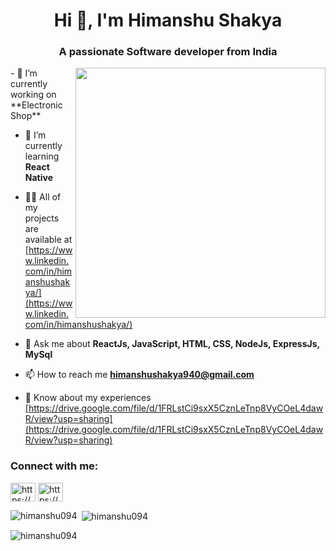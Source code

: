 <h1 align="center">Hi 👋, I'm Himanshu Shakya</h1>
<h3 align="center">A passionate Software developer from India</h3>
<img  src="https://media.giphy.com/media/K5kfQExKk731K/giphy.gif" width="400px" align="right" alt="">
- 🔭 I’m currently working on **Electronic Shop**

- 🌱 I’m currently learning **React Native**

- 👨‍💻 All of my projects are available at [https://www.linkedin.com/in/himanshushakya/](https://www.linkedin.com/in/himanshushakya/)

- 💬 Ask me about **ReactJs, JavaScript, HTML, CSS, NodeJs, ExpressJs, MySql**

- 📫 How to reach me **himanshushakya940@gmail.com**

- 📄 Know about my experiences [https://drive.google.com/file/d/1FRLstCi9sxX5CznLeTnp8VyCOeL4dawR/view?usp=sharing](https://drive.google.com/file/d/1FRLstCi9sxX5CznLeTnp8VyCOeL4dawR/view?usp=sharing)

<h3 align="left">Connect with me:</h3>
<p align="left">
<a href="https://linkedin.com/in/https://www.linkedin.com/in/himanshushakya/" target="blank"><img align="center" src="https://raw.githubusercontent.com/rahuldkjain/github-profile-readme-generator/master/src/images/icons/Social/linked-in-alt.svg" alt="https://www.linkedin.com/in/himanshushakya/" height="30" width="40" /></a>
<a href="https://www.youtube.com/c/https://www.youtube.com/channel/ucid2slawu7htn1quvgt_3rg" target="blank"><img align="center" src="https://raw.githubusercontent.com/rahuldkjain/github-profile-readme-generator/master/src/images/icons/Social/youtube.svg" alt="https://www.youtube.com/channel/ucid2slawu7htn1quvgt_3rg" height="30" width="40" /></a>


<p><img align="left" src="https://github-readme-stats.vercel.app/api/top-langs?username=himanshu094&show_icons=true&locale=en&layout=compact" alt="himanshu094" /></p>

<p>&nbsp;<img align="center" src="https://github-readme-stats.vercel.app/api?username=himanshu094&show_icons=true&locale=en" alt="himanshu094" /></p>

<p><img align="center" src="https://github-readme-streak-stats.herokuapp.com/?user=himanshu094&" alt="himanshu094" /></p>

